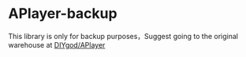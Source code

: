 # APlayer-backup
This library is only for backup purposes，Suggest going to the original warehouse at [DIYgod/APlayer](https://github.com/DIYgod/APlayer)
